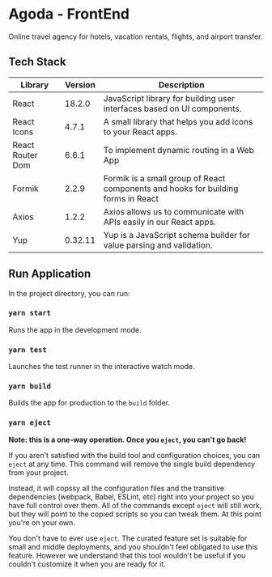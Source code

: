 # Agoda - FrontEnd
Online travel agency for hotels, vacation rentals, flights, and airport transfer.

## Tech Stack
| Library   | Version | Description |
|---|---|---|
| React  | 18.2.0   | JavaScript library for building user interfaces based on UI components. |
| React Icons  | 4.7.1  | A small library that helps you add icons to your React apps. |
| React Router Dom  | 6.6.1   | To implement dynamic routing in a Web App|
| Formik | 2.2.9 | Formik is a small group of React components and hooks for building forms in React |
| Axios  | 1.2.2  | Axios allows us to communicate with APIs easily in our React apps. |
| Yup  | 0.32.11  | Yup is a JavaScript schema builder for value parsing and validation. |

## Run Application

In the project directory, you can run:

### `yarn start`

Runs the app in the development mode.

### `yarn test`

Launches the test runner in the interactive watch mode.

### `yarn build`

Builds the app for production to the `build` folder.

### `yarn eject`

**Note: this is a one-way operation. Once you `eject`, you can't go back!**

If you aren't satisfied with the build tool and configuration choices, you can `eject` at any time. This command will remove the single build dependency from your project.

Instead, it will copssy all the configuration files and the transitive dependencies (webpack, Babel, ESLint, etc) right into your project so you have full control over them. All of the commands except `eject` will still work, but they will point to the copied scripts so you can tweak them. At this point you're on your own.

You don't have to ever use `eject`. The curated feature set is suitable for small and middle deployments, and you shouldn't feel obligated to use this feature. However we understand that this tool wouldn't be useful if you couldn't customize it when you are ready for it.

